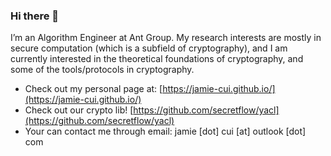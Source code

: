 ### Hi there 👋

I’m an Algorithm Engineer at Ant Group. My research interests are mostly in secure computation (which is a subfield of cryptography), and I am currently interested in the theoretical foundations of cryptography, and some of the tools/protocols in cryptography.

- Check out my personal page at: [https://jamie-cui.github.io/](https://jamie-cui.github.io/)
- Check out our crypto lib! [https://github.com/secretflow/yacl](https://github.com/secretflow/yacl)
- Your can contact me through email: jamie [dot] cui [at] outlook [dot] com
